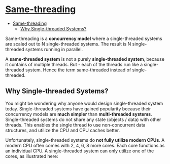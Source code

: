 # [Same-threading](http://tutorials.jenkov.com/java-concurrency/same-threading.html)

- [Same-threading](#same-threading)
  - [Why Single-threaded Systems?](#why-single-threaded-systems)

Same-threading is a **concurrency model** where a single-threaded systems are scaled out to N single-threaded systems. The result is N single-threaded systems running in parallel.

A **same-threaded system** is not a purely **single-threaded system**, because it contains of multiple threads. But - each of the threads run like a single-threaded system. Hence the term same-threaded instead of single-threaded.

## Why Single-threaded Systems?

You might be wondering why anyone would design single-threaded system today. Single-threaded systems have gained popularity because their concurrency models are **much simpler** than **multi-threaded systems**. Single-threaded systems do not share any state (objects / data) with other threads. This enables the single thread to use non-concurrent data structures, and utilize the CPU and CPU caches better.

Unfortunately, single-threaded systems do **not fully utilize modern CPUs**. A modern CPU often comes with 2, 4, 6, 8 more cores. Each core functions as an individual CPU. A single-threaded system can only utilize one of the cores, as illustrated here:



